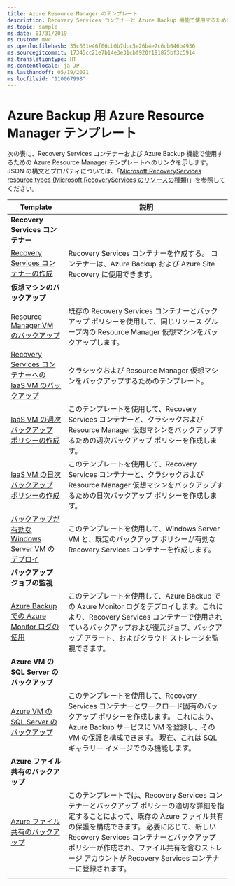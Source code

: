 ```yaml
---
title: Azure Resource Manager のテンプレート
description: Recovery Services コンテナーと Azure Backup 機能で使用するための Azure Resource Manager テンプレート
ms.topic: sample
ms.date: 01/31/2019
ms.custom: mvc
ms.openlocfilehash: 35c631e46f06cb0b7dcc5e26b4e2c6db046b4936
ms.sourcegitcommit: 17345cc21e7b14e3e31cbf920f191875bf3c5914
ms.translationtype: HT
ms.contentlocale: ja-JP
ms.lasthandoff: 05/19/2021
ms.locfileid: "110067998"
---
```

# <a name="azure-resource-manager-templates-for-azure-backup"></a>Azure Backup 用 Azure Resource Manager テンプレート

次の表に、Recovery Services コンテナーおよび Azure Backup 機能で使用するための Azure Resource Manager テンプレートへのリンクを示します。 JSON の構文とプロパティについては、「[Microsoft.RecoveryServices resource types (Microsoft.RecoveryServices のリソースの種類)](/azure/templates/microsoft.recoveryservices/allversions)」を参照してください。

| Template | 説明 |
|---|---|
|**Recovery Services コンテナー** | |
| [Recovery Services コンテナーの作成](https://github.com/Azure/azure-quickstart-templates/tree/master/quickstarts/microsoft.recoveryservices/recovery-services-vault-create)| Recovery Services コンテナーを作成する。 コンテナーは、Azure Backup および Azure Site Recovery に使用できます。 |
|**仮想マシンのバックアップ**| |
| [Resource Manager VM のバックアップ](https://github.com/Azure/azure-quickstart-templates/tree/master/101-recovery-services-backup-vms) | 既存の Recovery Services コンテナーとバックアップ ポリシーを使用して、同じリソース グループ内の Resource Manager 仮想マシンをバックアップします。|
| [Recovery Services コンテナーへの IaaS VM のバックアップ](https://github.com/Azure/azure-quickstart-templates/tree/master/201-recovery-services-backup-classic-resource-manager-vms) | クラシックおよび Resource Manager 仮想マシンをバックアップするためのテンプレート。 |
| [IaaS VM の週次バックアップ ポリシーの作成](https://github.com/Azure/azure-quickstart-templates/tree/master/quickstarts/microsoft.recoveryservices/recovery-services-weekly-backup-policy-create) | このテンプレートを使用して、Recovery Services コンテナーと、クラシックおよび Resource Manager 仮想マシンをバックアップするための週次バックアップ ポリシーを作成します。|
| [IaaS VM の日次バックアップ ポリシーの作成](https://github.com/Azure/azure-quickstart-templates/tree/master/quickstarts/microsoft.recoveryservices/recovery-services-daily-backup-policy-create) | このテンプレートを使用して、Recovery Services コンテナーと、クラシックおよび Resource Manager 仮想マシンをバックアップするための日次バックアップ ポリシーを作成します。|
| [バックアップが有効な Windows Server VM のデプロイ](https://github.com/Azure/azure-quickstart-templates/tree/master/quickstarts/microsoft.recoveryservices/recovery-services-create-vm-and-configure-backup) | このテンプレートを使用して、Windows Server VM と、既定のバックアップ ポリシーが有効な Recovery Services コンテナーを作成します。|
|**バックアップ ジョブの監視** |  |
| [Azure Backup での Azure Monitor ログの使用](https://github.com/Azure/azure-quickstart-templates/tree/master/101-backup-oms-monitoring) | このテンプレートを使用して、Azure Backup での Azure Monitor ログをデプロイします。これにより、Recovery Services コンテナーで使用されているバックアップおよび復元ジョブ、バックアップ アラート、およびクラウド ストレージを監視できます。|
|**Azure VM の SQL Server のバックアップ** |  |
| [Azure VM の SQL Server のバックアップ](https://github.com/Azure/azure-quickstart-templates/tree/master/101-recovery-services-vm-workload-backup) | このテンプレートを使用して、Recovery Services コンテナーとワークロード固有のバックアップ ポリシーを作成します。 これにより、Azure Backup サービスに VM を登録し、その VM の保護を構成できます。 現在、これは SQL ギャラリー イメージでのみ機能します。 |
|**Azure ファイル共有のバックアップ** |  |
| [Azure ファイル共有のバックアップ](https://github.com/Azure/azure-quickstart-templates/tree/master/101-recovery-services-backup-file-share) | このテンプレートでは、Recovery Services コンテナーとバックアップ ポリシーの適切な詳細を指定することによって、既存の Azure ファイル共有の保護を構成できます。 必要に応じて、新しい Recovery Services コンテナーとバックアップ ポリシーが作成され、ファイル共有を含むストレージ アカウントが Recovery Services コンテナーに登録されます。 |
|   |   |
